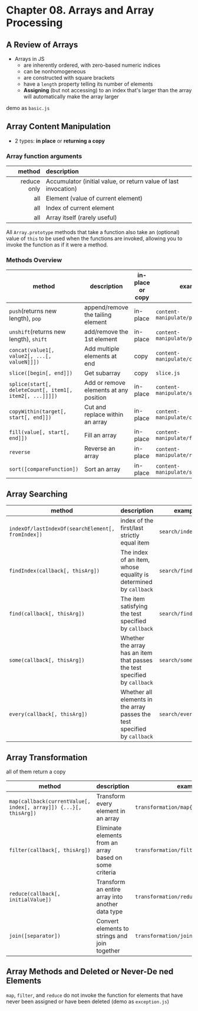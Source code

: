 # Chapter 08. Arrays and Array Processing  

## A Review of Arrays  
+ Arrays in JS  
  - are inherently ordered, with zero-based numeric indices  
  - can be nonhomogeneous  
  - are constructed with square brackets  
  - have a `length` property telling its number of elements   
  - **Assigning** (but not accessing) to an index that's larger than the array will automatically make the array larger  

demo as `basic.js`  

## Array Content Manipulation  
+ 2 types: **in place** or **returning a copy**  

### Array function arguments  

method | description
------:|:-----------
reduce only | Accumulator (initial value, or return value of last invocation) 
all   | Element (value of current element) 
all   |  Index of current element
all   |  Array itself (rarely useful)

All `Array.prototype` methods that take a function also take an (optional) value of `this` to be used when the functions are invoked, allowing you to invoke the function as if it were a method.

### Methods Overview   

method  | description | in-place or copy | examples
--------|-------------|------------------|---------
`push`(returns new length), `pop` | append/remove the tailing element | in-place | `content-manipulate/ppus.js` 
`unshift`(returns new length), `shift` | add/remove the 1st element | in-place | `content-manipulate/ppus.js`
`concat(value1[, value2[, ...[, valueN]]])`  | Add multiple elements at end |  copy  | `content-manipulate/concat.js` 
`slice([begin[, end]])`   | Get subarray | copy | `slice.js`
`splice(start[, deleteCount[, item1[, item2[, ...]]]])`  | Add or remove elements at any position | in-place | `content-manipulate/splice.js`
`copyWithin(target[, start[, end]])` | Cut and replace within an array | in-place | `content-manipulate/copyWithin.js`
`fill(value[, start[, end]])`    | Fill an array | in-place  | `content-manipulate/fill.js`
`reverse` | Reverse an array  | in-place  | `content-manipulate/reverse.js`
`sort([compareFunction])`   | Sort an array | in-place | `content-manipulate/sort{01,02}.js`  

## Array Searching 

method | description | examples
-------|-------------|---------
`indexOf/lastIndexOf(searchElement[, fromIndex])` | index of the first/last strictly equal item | `search/indexOf.js`
`findIndex(callback[, thisArg])` | The index of an item, whose equality is determined by `callback` | `search/findIndex.js`
`find(callback[, thisArg])`  | The item satisfying the test specified by `callback` | `search/find.js`
`some(callback[, thisArg])`  | Whether the array has an item that passes the test specified by `callback` | `search/some.js`
`every(callback[, thisArg])` | Whether all elements in the array passes the test specified by `callback` | `search/every.js`

## Array Transformation  
all of them return a copy  

method | description | examples
-------|-------------|---------
`map(callback(currentValue[, index[, array]]) {...}[, thisArg])` | Transform every element in an array | `transformation/map{01,02}.js`
`filter(callback[, thisArg])`  | Eliminate elements from an array based on some criteria | `transformation/filter.js`
`reduce(callback[, initialValue])`  | Transform an entire array into another data type | `transformation/reduce{01,02,03,04}.js`
`join([separator])`    | Convert elements to strings and join together | `transformation/join.js`

## Array Methods and Deleted or Never-De ned Elements  
`map`, `filter`, and `reduce` do not invoke the function for elements that have never been assigned or have been deleted (demo as `exception.js`)  
